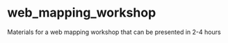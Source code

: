 web_mapping_workshop
====================

Materials for a web mapping workshop that can be presented in 2-4 hours
